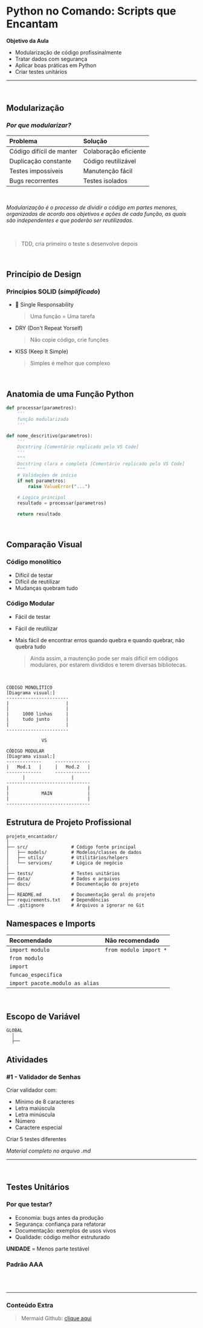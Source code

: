 # Python no Comando: Scripts que Encantam

**Objetivo da Aula**

- Modularização de código profissinalmente
- Tratar dados com segurança
- Aplicar boas práticas em Python
- Criar testes unitários
---

<br>

## Modularização

### _Por que modularizar?_
Problema |Solução 
:--------|:-------
Código difícil de manter | Colaboração eficiente
Duplicação constante | Código reutilizável
Testes impossíveis | Manutenção fácil
Bugs recorrentes | Testes isolados

<br>

_Modularização é o processo de dividir o código em partes menores, organizadas de acordo aos objetivos e ações de cada função, as quais são independentes e que poderão ser reutilizadas._

<br>

> TDD, cria primeiro o teste s desenvolve depois

<br>

## Princípio de Design

### Princípios SOLID (_simplificado_)

- 🎯 Single Responsability

    > Uma função = Uma tarefa

- DRY (Don't Repeat Yorself)

    > Não copie código, crie funções

- KISS (Keep It Simple)

    > Simples é melhor que complexo

<br>

## Anatomia de uma Função Python

```py
def processar(parametros):
    '''
    função modularizada
    '''

def nome_descritivo(parametros):
    '''
    Docstring [Comentário replicado pelo VS Code]
    '''
    """
    Docstring clara e completa [Comentário replicado pelo VS Code]
    """
    # Validações de início
    if not parametros:
        raise ValueError("...")
    
    # Logica principal
    resultado = processar(parametros)

    return resultado
```

<br>

## Comparação Visual

### Código monolítico
- Difícil de testar
- Difícil de reutilizar
- Mudanças quebram tudo

### Código Modular
- Fácil de testar
- Fácil de reutilizar
- Mais fácil de encontrar erros quando quebra e quando quebrar, não quebra tudo

    > Ainda assim, a mautenção pode ser mais difícil em códigos modulares, por estarem divididos e terem diversas bibliotecas.

<br>

```
CÓDIGO MONOLÍTICO    
[Diagrama visual:]
-----------------------
|                     |
|                     |
|     1000 linhas     |
|     tudo junto      |
|                     |
-----------------------

             VS

CÓDIGO MODULAR
[Diagrama visual:]
-------------     -------------
|   Mod.1   |     |   Mod.2   |
-------------     -------------
      |                 |
-------------------------------
|                             |
|            MAIN             |
|                             |
-------------------------------
```

## Estrutura de Projeto Profissional
```
projeto_encantador/
│
├── src/                # Código fonte principal
│   ├── models/         # Modelos/classes de dados
│   ├── utils/          # Utilitários/helpers
│   └── services/       # Lógica de negócio
|
├── tests/              # Testes unitários
├── data/               # Dados e arquivos
├── docs/               # Documentação do projeto
|
├── README.md           # Documentação geral do projeto
├── requirements.txt    # Dependências
└── .gitignore          # Arquivos a ignorar no Git
```

## Namespaces e Imports

Recomendado |Não recomendado 
:--------|:-------
`import modulo` | `from modulo import *`
`from modulo` | 
`import` | 
`funcao_especifica` | 
`import pacote.modulo as alias` |

<br>

## Escopo de Variável

```
GLOBAL
  │
  ├──
```


## Atividades

### #1 - Validador de Senhas
Criar validador com:
- Mínimo de 8 caracteres
- Letra maiúscula
- Letra minúscula
- Número
- Caractere especial

Criar 5 testes diferentes<br>

_Material completo no arquivo .md_


---

<br>

## Testes Unitários

### Por que testar?
- Economia: bugs antes da produção
- Segurança: confiança para refatorar
- Documentação: exemplos de usos vivos
- Qualidade: código melhor estruturado

**UNIDADE** = Menos parte testável

### Padrão AAA


<br>
<br>

---
### Conteúdo Extra
> Mermaid Github: [clique aqui](https://www.google.com/aclk?sa=L&pf=1&ai=DChsSEwjBmNLrn5yQAxUBVUgAHWqDH34YACICCAEQABoCY2U&co=1&ase=2&gclid=EAIaIQobChMIwZjS65-ckAMVAVVIAB1qgx9-EAAYASAAEgKTEPD_BwE&cid=CAASNuRoF7EYjca_W-9z1hWK70EEit2Kdwk9j7xZkkAazw2vQU_mVwmVYSZ1uL_3QGSt636_jEHEUw&cce=2&category=acrcp_v1_32&sig=AOD64_3pTakXEofDw2sbqviPs_pXYmUpqw&q&nis=4&adurl=https://www.mermaidchart.com/landing?utm_term%3Dmermaid%2520github%26utm_campaign%3Dmermaidecosystemfocus-G%26utm_content%3Dmermaid_broad%26utm_source%3Dgoogle_ads%26utm_medium%3Dprimary_search%26utm_term%3Dmermaid%2520github%26utm_campaign%3Dmermaidecosystemfocus-G%26utm_content%3Dmermaid_broad%26utm_source%3Dgoogle_ads%26utm_medium%3Dprimary_search%26gad_source%3D1%26gad_campaignid%3D21291684840%26gbraid%3D0AAAAAqtlhyxWgLHLKXBesR_T_g6vGVKXP%26gclid%3DEAIaIQobChMIwZjS65-ckAMVAVVIAB1qgx9-EAAYASAAEgKTEPD_BwE&ved=2ahUKEwjn4s3rn5yQAxUIFbkGHeATMNkQ0Qx6BAgMEAE)